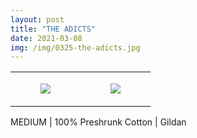 ```yaml
---
layout: post
title: "THE ADICTS"
date: 2021-03-08
img: /img/0325-the-adicts.jpg
---
```




<table style="width:100%;"><tr><td style="vertical-align:top;">
      <figure class="tmblr-full" data-orig-height="2048" data-orig-width="1365" data-orig-src="https://concertshirts.netlify.app/shirts/0325/0325-01.jpg"><img src="https://64.media.tumblr.com/ae206001ce40d413640b8949ace9dc35/2f7ed353d60447d0-a2/s540x810/9af73c9d8ea461aa92eb48b5e7866834e917be72.jpg" data-orig-height="2048" data-orig-width="1365" data-orig-src="https://concertshirts.netlify.app/shirts/0325/0325-01.jpg"/></figure></td>
    <td style="vertical-align:top;">
      <figure class="tmblr-full" data-orig-height="2048" data-orig-width="1365" data-orig-src="https://concertshirts.netlify.app/shirts/0325/0325-02.jpg"><img src="https://64.media.tumblr.com/73d1b7620df00201c763fa813b6e510a/2f7ed353d60447d0-ac/s540x810/dc5ac07c1b4fa32fcf17f98de702efe157765b61.jpg" data-orig-height="2048" data-orig-width="1365" data-orig-src="https://concertshirts.netlify.app/shirts/0325/0325-02.jpg"/></figure></td>
  </tr></table><p>
  MEDIUM | 100% Preshrunk Cotton | Gildan
</p>
